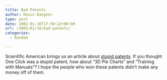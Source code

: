 ```yaml
---
title: Bad Patents
author: Kevin Dangoor
type: post
date: 2002-01-16T17:50:22+00:00
url: /2002/01/16/bad-patents/
categories:
  - Random

---
```

Scientific American brings us an article about [stupid patents][1]. If you thought One Click was a stupid patent, how about &#8220;3D Pie Charts&#8221; and &#8220;Training with Manuals&#8221;? I hope the people who won these patents didn&#8217;t make any money off of them.

 [1]: http://www.sciam.com/2002/0202issue/0202patents.html